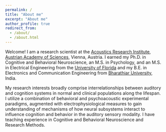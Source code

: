 ```yaml
---
permalink: /
title: "About me"
excerpt: "About me"
author_profile: true
redirect_from: 
  - /about/
  - /about.html
---
```


Welcome! I am a research scientist at the <a href="https://www.oeaw.ac.at/isf/home">Acoustics Research Institute</a>, <a href="https://www.oeaw.ac.at/">Austrian Academy of Sciences</a>, Vienna, Austria. I earned my Ph.D. in Cognitive and Behavioral Neuroscience, an M.S. in Psychology, and an M.S. in Electrical Engineering from the <a href="https://www.ufl.edu/">University of Florida</a> and my B.E. in Electronics and Communication Engineering from <a href="https://www.b-u.ac.in/">Bharathiar University</a>, India.

My research interests broadly comprise interrelationships between auditory and cognition systems in normal and clinical populations along the lifespan. I utilize a combination of behavioral and psychoacoustic experimental paradigms, augmented with electrophysiological measures to gain understanding of mechanisms of how neural subsystems interact to influence cognition and behavior in the auditory sensory modality. I have teaching experience in Cognitive and Behavioral Neuroscience and Research Methods. 
